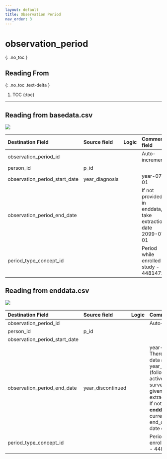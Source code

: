 ```yaml
---
layout: default
title: Observation Period
nav_order: 3
---
```


# observation_period
{: .no_toc }

## Reading From
{: .no_toc .text-delta }

1. TOC
{:toc}

---

## Reading from basedata.csv

![](index_files/image3.png)

| Destination Field             | Source field   | Logic | Comment field                                     |
|:------------------------------|:---------------|:------|:--------------------------------------------------|
| observation_period_id         |                |       |  Auto-increment                                   |
| person_id                     | p_id           |       |                                                   |
| observation_period_start_date | year_diagnosis |       | year-07-01                                        |
| observation_period_end_date   |                |       | If not provided in enddata, take extraction date 2099-07-01|
| period_type_concept_id        |                |       | Period while enrolled in study - 44814723         |

## Reading from enddata.csv

![](index_files/image4.png)

| Destination Field             | Source field      | Logic | Comment field                                                                                                                                                                  |
|:------------------------------|:------------------|:------|:-------------------------------------------------------------------------------------------------------------------------------------------------------------------------------|
| observation_period_id         |                   |       |  Auto-increment                                                                                                                                                                |
| person_id                     | p_id              |       |                                                                                                                                                                                |
| observation_period_start_date |                   |       |                                                                                                                                                                                |
| observation_period_end_date   | year_discontinued |       | year-07-01<br> There could be data after year_discontinued (follow up after active surveillance), not given in data extract.<br>If not provided in **enddata**, take current date as end_date ( is last date of ETL run)|
| period_type_concept_id        |                   |       | Period while enrolled in study - 44814723                                                                                                                                      |


